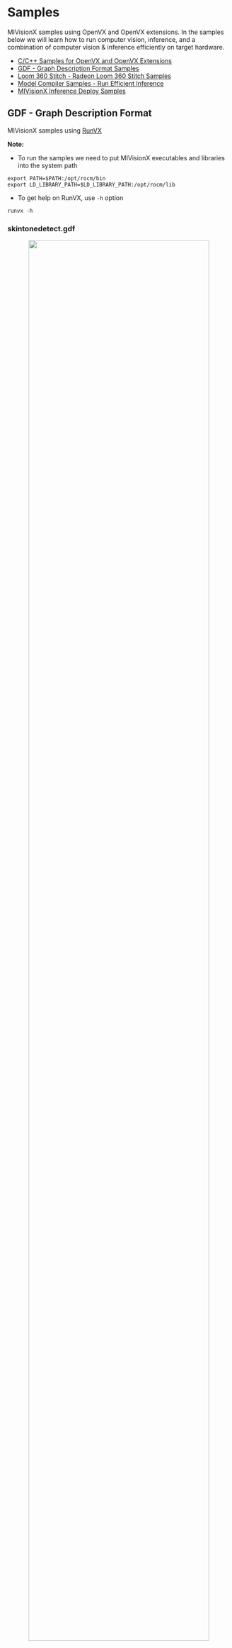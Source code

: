 # Samples

MIVisionX samples using OpenVX and OpenVX extensions. In the samples below we will learn how to run computer vision, inference, and a combination of computer vision & inference efficiently on target hardware.

* [C/C++ Samples for OpenVX and OpenVX Extensions](#cc-samples-for-openvx-and-openvx-extensions)
* [GDF - Graph Description Format Samples](#gdf---graph-description-format)
* [Loom 360 Stitch - Radeon Loom 360 Stitch Samples](#loom-360-stitch---radeon-loom-360-stitch-samples)
* [Model Compiler Samples - Run Efficient Inference](#model-compiler-samples---run-efficient-inference)
* [MIVisionX Inference Deploy Samples](inference/mv_objdetect/)

## GDF - Graph Description Format

MIVisionX samples using [RunVX](../utilities/runvx/README.md#amd-runvx)

**Note:** 

* To run the samples we need to put MIVisionX executables and libraries into the system path

``` 
export PATH=$PATH:/opt/rocm/bin
export LD_LIBRARY_PATH=$LD_LIBRARY_PATH:/opt/rocm/lib
```

* To get help on RunVX, use `-h` option

``` 
runvx -h
```

### skintonedetect.gdf

<p align="center"><img width="90%" src="images/skinToneDetect_image.PNG" /></p>

usage:

``` 
runvx gdf/skintonedetect.gdf
```

### canny.gdf

<p align="center"><img width="90%" src="images/canny_image.PNG" /></p>

usage:

``` 
runvx gdf/canny.gdf
```

### skintonedetect-LIVE.gdf

Using a live camera

usage:

``` 
runvx -frames:live gdf/skintonedetect-LIVE.gdf
```

### canny-LIVE.gdf

Using a live camera

usage:

``` 
runvx -frames:live gdf/canny-LIVE.gdf
```

### OpenCV_orb-LIVE.gdf

Using a live camera

usage:

``` 
runvx -frames:live gdf/OpenCV_orb-LIVE.gdf
```

## C/C++ Samples for OpenVX and OpenVX Extensions

MIVisionX samples in C/C++

### Canny

usage:

``` 
cd c_samples/canny/
cmake .
make
./cannyDetect --image <imageName> 
./cannyDetect --live
```

### Orb Detect

usage:

``` 
cd c_samples/opencv_orb/
cmake .
make
./orbDetect
```

## Loom 360 Stitch - Radeon Loom 360 Stitch Samples

MIVisionX samples using [LoomShell](../utilities/loom_shell/README.md#radeon-loomshell)

[![Loom Stitch](https://raw.githubusercontent.com/GPUOpen-ProfessionalCompute-Libraries/MIVisionX/develop/docs/data/loom-4.pngloom-4.png)](https://youtu.be/E8pPU04iZjw)

**Note:** 

* To run the samples we need to put MIVisionX executables and libraries into the system path

``` 
export PATH=$PATH:/opt/rocm/bin
export LD_LIBRARY_PATH=$LD_LIBRARY_PATH:/opt/rocm/lib
```

* To get help on loom_shell, use `-help` option

``` 
loom_shell -help
```

### Sample - 1

usage:

* Get Data for the stitch

``` 
cd loom_360_stitch/sample-1/
python loomStitch-sample1-get-data.py
```

* Run Loom Shell Script to generate the 360 Image

``` 
loom_shell loomStitch-sample1.txt
```

* Expected Output

``` 
loom_shell loomStitch-sample1.txt 
loom_shell 0.9.8 [loomsl 0.9.8]
... processing commands from loomStitch-sample1.txt
..ls_context context[1] created
..lsCreateContext: created context context[0]
..lsSetOutputConfig: successful for context[0]
..lsSetCameraConfig: successful for context[0]
OK: OpenVX using GPU device#0 (gfx906+sram-ecc) [OpenCL 2.0 ] [SvmCaps 0 0]
..lsInitialize: successful for context[0] (1380.383 ms)
..cl_mem mem[2] created
..cl_context opencl_context[1] created
..lsGetOpenCLContext: get OpenCL context opencl_context[0] from context[0]
OK: loaded cam00.bmp
OK: loaded cam01.bmp
OK: loaded cam02.bmp
OK: loaded cam03.bmp
..lsSetCameraBuffer: set OpenCL buffer mem[0] for context[0]
..lsSetOutputBuffer: set OpenCL buffer mem[1] for context[0]
OK: run: executed for 100 frames
OK: run: Time: 0.919 ms (min); 1.004 ms (avg); 1.238 ms (max); 1.212 ms (1st-frame) of 100 frames
OK: created LoomOutputStitch.bmp
> stitch graph profile
 COUNT,tmp(ms),avg(ms),min(ms),max(ms),DEV,KERNEL
 100, 0.965, 1.005, 0.918, 1.237,CPU,GRAPH
 100, 0.959, 0.999, 0.915, 1.234,GPU,com.amd.loomsl.warp
 100, 0.955, 0.994, 0.908, 1.232,GPU,com.amd.loomsl.merge
OK: OpenCL buffer usage: 324221600, 9/9
..lsReleaseContext: released context context[0]
... exit from loomStitch-sample1.txt
```

**Note:** The stitched output image is saved as **LoomOutputStitch.bmp**

### Sample - 2

usage:

* Get Data for the stitch

``` 
cd loom_360_stitch/sample-2/
python loomStitch-sample2-get-data.py
```

* Run Loom Shell Script to generate the 360 Image

``` 
loom_shell loomStitch-sample2.txt
```

### Sample - 3

usage:

* Get Data for the stitch

``` 
cd loom_360_stitch/sample-3/
python loomStitch-sample3-get-data.py
```

* Run Loom Shell Script to generate the 360 Image

``` 
loom_shell loomStitch-sample3.txt
```

## Model Compiler Samples - Run Efficient Inference

<p align="center"><img width="80%" src="https://raw.githubusercontent.com/GPUOpen-ProfessionalCompute-Libraries/MIVisionX/develop/docs/data/modelCompilerWorkflow.png" /></p>

In this [sample](model_compiler_samples/README.md#mivisionx-model-compiler-samples), we will learn how to run inference efficiently using OpenVX and OpenVX Extensions. The sample will go over each step required to convert a pre-trained neural net model into an OpenVX Graph and run this graph efficiently on any target hardware. In this [sample](model_compiler_samples/README.md#mivisionx-model-compiler-samples), we will also learn about AMD MIVisionX which delivers open-source implementation of OpenVX and OpenVX Extensions along with MIVisionX Neural Net Model Compiler & Optimizer.

### [Sample-1: Classification Using Pre-Trained ONNX Model](model_compiler_samples/README.md#sample-1---classification-using-pre-trained-onnx-model)

### [Sample-2: Detection Using Pre-Trained Caffe Model](model_compiler_samples/README.md#sample-2---detection-using-pre-trained-caffe-model) 

### [Sample-3: Classification Using Pre-Trained NNEF Model](model_compiler_samples/README.md#sample-3---classification-using-pre-trained-nnef-model)

### [Sample-4: Classification Using Pre-Trained Caffe Model](model_compiler_samples/README.md#sample-4---classification-using-pre-trained-caffe-model)

